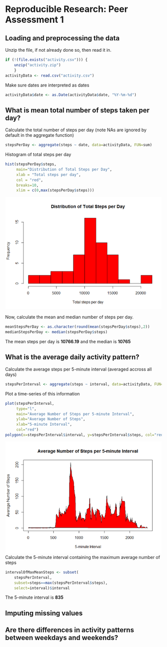 # Reproducible Research: Peer Assessment 1


## Loading and preprocessing the data
Unzip the file, if not already done so, then read it in.

```r
if (!(file.exists("activity.csv"))) { 
    unzip("activity.zip")
    }
activityData <- read.csv("activity.csv")
```

Make sure dates are interpreted as dates

```r
activityData$date <- as.Date(activityData$date, "%Y-%m-%d")
```

## What is mean total number of steps taken per day?
Calculate the total number of steps per day (note NAs are ignored by default in the aggregate function)

```r
stepsPerDay <- aggregate(steps ~ date, data=activityData, FUN=sum)
```

Histogram of total steps per day

```r
hist(stepsPerDay$steps, 
     main="Distribution of Total Steps per Day", 
     xlab = "Total steps per day", 
     col = "red", 
     breaks=10, 
     xlim = c(0,max(stepsPerDay$steps)))
```

![](PA1_template_files/figure-html/HistStepsPerDay-1.png) 

Now, calculate the mean and median number of steps per day.

```r
meanStepsPerDay <- as.character(round(mean(stepsPerDay$steps),2))
medianStepsPerDay <- median(stepsPerDay$steps)
```
The mean steps per day is **10766.19** and the median is **10765**

## What is the average daily activity pattern?
Calculate the average steps per 5-minute interval (averaged accross all days)

```r
stepsPerInterval <- aggregate(steps ~ interval, data=activityData, FUN=mean)
```
Plot a time-series of this information

```r
plot(stepsPerInterval, 
     type="l", 
     main="Average Number of Steps per 5-minute Interval",
     ylab="Average Number of Steps", 
     xlab="5-minute Interval", 
     col="red")
polygon(x=stepsPerInterval$interval, y=stepsPerInterval$steps, col="red")
```

![](PA1_template_files/figure-html/AvgStepsPer5MinInterval-1.png) 
Calculate the 5-minute interval containing the maximum average number of steps

```r
intervalOfMaxMeanSteps <- subset(
    stepsPerInterval, 
    subset=steps==max(stepsPerInterval$steps), 
    select=interval)$interval
```
The 5-minute interval is **835**

## Imputing missing values



## Are there differences in activity patterns between weekdays and weekends?
